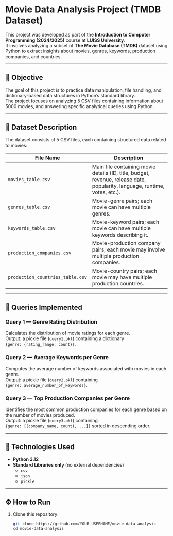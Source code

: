 # Movie Data Analysis Project (TMDB Dataset)

This project was developed as part of the **Introduction to Computer Programming (2024/2025)** course at **LUISS University**.  
It involves analyzing a subset of **The Movie Database (TMDB)** dataset using Python to extract insights about movies, genres, keywords, production companies, and countries.

---

## 🎯 Objective

The goal of this project is to practice data manipulation, file handling, and dictionary-based data structures in Python’s standard library.  
The project focuses on analyzing 5 CSV files containing information about 5000 movies, and answering specific analytical queries using Python.

---

## 📁 Dataset Description

The dataset consists of 5 CSV files, each containing structured data related to movies:

| File Name | Description |
|------------|--------------|
| `movies_table.csv` | Main file containing movie details (ID, title, budget, revenue, release date, popularity, language, runtime, votes, etc.). |
| `genres_table.csv` | Movie-genre pairs; each movie can have multiple genres. |
| `keywords_table.csv` | Movie-keyword pairs; each movie can have multiple keywords describing it. |
| `production_companies.csv` | Movie-production company pairs; each movie may involve multiple production companies. |
| `production_countries_table.csv` | Movie-country pairs; each movie may have multiple production countries. |

---

## 🧠 Queries Implemented

### Query 1 — Genre Rating Distribution
Calculates the distribution of movie ratings for each genre.  
Output: a pickle file (`query1.pkl`) containing a dictionary  
`{genre: {rating_range: count}}`.

### Query 2 — Average Keywords per Genre
Computes the average number of keywords associated with movies in each genre.  
Output: a pickle file (`query2.pkl`) containing  
`{genre: average_number_of_keywords}`.

### Query 3 — Top Production Companies per Genre
Identifies the most common production companies for each genre based on the number of movies produced.  
Output: a pickle file (`query3.pkl`) containing  
`{genre: [(company_name, count), ...]}` sorted in descending order.

---

## 🧩 Technologies Used

- **Python 3.12**
- **Standard Libraries only** (no external dependencies)
  - `csv`
  - `json`
  - `pickle`

---

## ⚙️ How to Run

1. Clone this repository:
   ```bash
   git clone https://github.com/YOUR_USERNAME/movie-data-analysis
   cd movie-data-analysis
